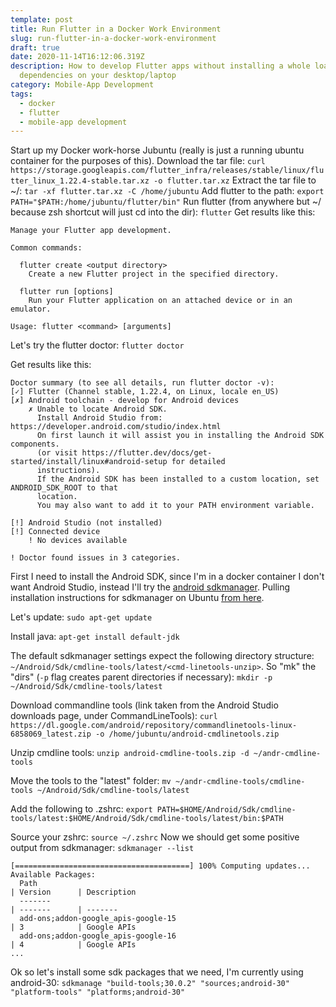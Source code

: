 ```yaml
---
template: post
title: Run Flutter in a Docker Work Environment
slug: run-flutter-in-a-docker-work-environment
draft: true
date: 2020-11-14T16:12:06.319Z
description: How to develop Flutter apps without installing a whole load of
  dependencies on your desktop/laptop
category: Mobile-App Development
tags:
  - docker
  - flutter
  - mobile-app development
---
```

Start up my Docker work-horse Jubuntu (really is just a running ubuntu container for the purposes of this).
Download the tar file: `curl https://storage.googleapis.com/flutter_infra/releases/stable/linux/flutter_linux_1.22.4-stable.tar.xz -o flutter.tar.xz`
Extract the tar file to ~/: `tar -xf flutter.tar.xz -C /home/jubuntu`
Add flutter to the path: `export PATH="$PATH:/home/jubuntu/flutter/bin"`
Run flutter (from anywhere but ~/ because zsh shortcut will just cd into the dir): `flutter`
Get results like this:

```
Manage your Flutter app development.

Common commands:

  flutter create <output directory>
    Create a new Flutter project in the specified directory.

  flutter run [options]
    Run your Flutter application on an attached device or in an emulator.

Usage: flutter <command> [arguments]
```

Let's try the flutter doctor: `flutter doctor`

Get results like this:

```
Doctor summary (to see all details, run flutter doctor -v):
[✓] Flutter (Channel stable, 1.22.4, on Linux, locale en_US)
[✗] Android toolchain - develop for Android devices
    ✗ Unable to locate Android SDK.
      Install Android Studio from: https://developer.android.com/studio/index.html
      On first launch it will assist you in installing the Android SDK components.
      (or visit https://flutter.dev/docs/get-started/install/linux#android-setup for detailed
      instructions).
      If the Android SDK has been installed to a custom location, set ANDROID_SDK_ROOT to that
      location.
      You may also want to add it to your PATH environment variable.

[!] Android Studio (not installed)
[!] Connected device
    ! No devices available

! Doctor found issues in 3 categories.
```

First I need to install the Android SDK, since I'm in a docker container I don't want Android Studio, instead I'll try the [android sdkmanager](https://developer.android.com/studio/command-line/sdkmanager). Pulling installation instructions for sdkmanager on Ubuntu [from here](https://linoxide.com/ubuntu-how-to/install-android-sdk-manager-linux-ubuntu-16-04/).

Let's update: `sudo apt-get update`

Install java: `apt-get install default-jdk`

The default sdkmanager settings expect the following directory structure: `~/Android/Sdk/cmdline-tools/latest/<cmd-linetools-unzip>`. So "mk" the "dirs" (`-p` flag creates parent directories if necessary): `mkdir -p ~/Android/Sdk/cmdline-tools/latest`

Download commandline tools (link taken from the Android Studio downloads page, under CommandLineTools): `curl https://dl.google.com/android/repository/commandlinetools-linux-6858069_latest.zip -o /home/jubuntu/android-cmdlinetools.zip`

Unzip cmdline tools: `unzip android-cmdline-tools.zip -d ~/andr-cmdline-tools`

Move the tools to the "latest" folder: `mv ~/andr-cmdline-tools/cmdline-tools ~/Android/Sdk/cmdline-tools/latest`

Add the following to .zshrc: `export PATH=$HOME/Android/Sdk/cmdline-tools/latest:$HOME/Android/Sdk/cmdline-tools/latest/bin:$PATH`

Source your zshrc: `source ~/.zshrc`
Now we should get some positive output from sdkmanager: `sdkmanager --list`

```
[=======================================] 100% Computing updates...
Available Packages:
  Path                                                                                     | Version      | Description
  -------                                                                                  | -------      | -------
  add-ons;addon-google_apis-google-15                                                      | 3            | Google APIs
  add-ons;addon-google_apis-google-16                                                      | 4            | Google APIs
...
```

Ok so let's install some sdk packages that we need, I'm currently using android-30: 
`sdkmanage "build-tools;30.0.2" "sources;android-30" "platform-tools" "platforms;android-30"`

